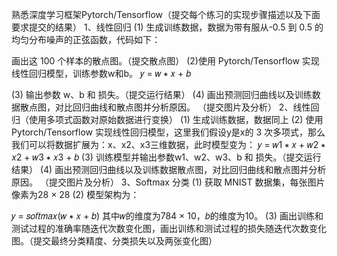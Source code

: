 熟悉深度学习框架Pytorch/Tensorflow（提交每个练习的实现步骤描述以及下面要求提交的结果）
1、线性回归
(1) 生成训练数据，数据为带有服从-0.5 到 0.5 的均匀分布噪声的正弦函数，代码如下：




画出这 100 个样本的散点图。（提交散点图）
(2)使用 Pytorch/Tensorflow 实现线性回归模型，训练参数w和b。
𝑦 = 𝑤 ∗ 𝑥 + 𝑏

(3) 输出参数 w、b 和 损失。（提交运行结果）
(4) 画出预测回归曲线以及训练数据散点图，对比回归曲线和散点图并分析原因。
（提交图片及分析）
2、线性回归（使用多项式函数对原始数据进行变换）
(1) 生成训练数据，数据同上
(2) 使用 Pytorch/Tensorflow 实现线性回归模型，这里我们假设y是x的 3 次多项式，那么我们可以将数据扩展为：x、x2、x3三维数据，此时模型变为：
𝑦 = 𝑤1 ∗ 𝑥 + 𝑤2 ∗ 𝑥2 + 𝑤3 ∗ 𝑥3 + 𝑏
(3) 训练模型并输出参数w1、w2、w3、b 和 损失。（提交运行结果）
(4) 画出预测回归曲线以及训练数据散点图，对比回归曲线和散点图并分析原因。
（提交图片及分析）
3、Softmax 分类
(1) 获取 MNIST 数据集，每张图片像素为28 × 28
(2) 模型架构为：

𝑦 = 𝑠𝑜𝑓𝑡𝑚𝑎𝑥(𝑤 ∗ 𝑥 + 𝑏)
其中𝑤的维度为784 × 10，𝑏的维度为10。
(3) 画出训练和测试过程的准确率随迭代次数变化图，画出训练和测试过程的损失随迭代次数变化图。（提交最终分类精度、分类损失以及两张变化图）